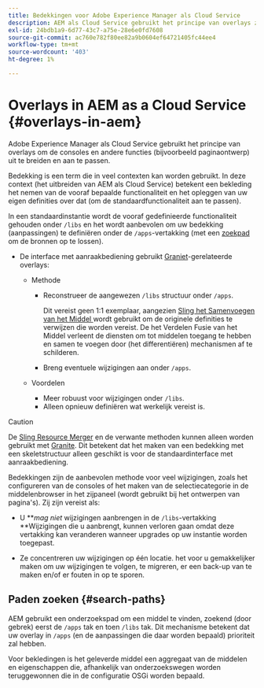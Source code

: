 ```yaml
---
title: Bedekkingen voor Adobe Experience Manager als Cloud Service
description: AEM als Cloud Service gebruikt het principe van overlays zodat u consoles en andere functies kunt uitbreiden en aanpassen
exl-id: 24bdb1a9-6d77-43c7-a75e-28e6e0fd7608
source-git-commit: ac760e782f80ee82a9b0604ef64721405fc44ee4
workflow-type: tm+mt
source-wordcount: '403'
ht-degree: 1%

---
```


# Overlays in AEM as a Cloud Service {#overlays-in-aem}

Adobe Experience Manager als Cloud Service gebruikt het principe van overlays om de consoles en andere functies (bijvoorbeeld paginaontwerp) uit te breiden en aan te passen.

Bedekking is een term die in veel contexten kan worden gebruikt. In deze context (het uitbreiden van AEM als Cloud Service) betekent een bekleding het nemen van de vooraf bepaalde functionaliteit en het opleggen van uw eigen definities over dat (om de standaardfunctionaliteit aan te passen).

In een standaardinstantie wordt de vooraf gedefinieerde functionaliteit gehouden onder `/libs` en het wordt aanbevolen om uw bedekking (aanpassingen) te definiëren onder de `/apps`-vertakking (met een [zoekpad](#search-paths) om de bronnen op te lossen).

* De interface met aanraakbediening gebruikt [Graniet](https://helpx.adobe.com/experience-manager/6-5/sites/developing/using/reference-materials/granite-ui/api/index.html)-gerelateerde overlays:

   * Methode

      * Reconstrueer de aangewezen `/libs` structuur onder `/apps`.

         Dit vereist geen 1:1 exemplaar, aangezien [Sling het Samenvoegen van het Middel ](/help/implementing/developing/introduction/sling-resource-merger.md) wordt gebruikt om de originele definities te verwijzen die worden vereist. De het Verdelen Fusie van het Middel verleent de diensten om tot middelen toegang te hebben en samen te voegen door (het differentiëren) mechanismen af te schilderen.

      * Breng eventuele wijzigingen aan onder `/apps`.
   * Voordelen

      * Meer robuust voor wijzigingen onder `/libs`.
      * Alleen opnieuw definiëren wat werkelijk vereist is.


>[!CAUTION]
>
>De [Sling Resource Merger](/help/implementing/developing/introduction/sling-resource-merger.md) en de verwante methoden kunnen alleen worden gebruikt met [Granite](https://www.adobe.io/experience-manager/reference-materials/6-5/granite-ui/api/jcr_root/libs/granite/ui/index.html). Dit betekent dat het maken van een bedekking met een skeletstructuur alleen geschikt is voor de standaardinterface met aanraakbediening.

Bedekkingen zijn de aanbevolen methode voor veel wijzigingen, zoals het configureren van de consoles of het maken van de selectiecategorie in de middelenbrowser in het zijpaneel (wordt gebruikt bij het ontwerpen van pagina&#39;s). Zij zijn vereist als:

* U ***mag niet* wijzigingen aanbrengen in de `/libs`-vertakking **Wijzigingen die u aanbrengt, kunnen verloren gaan omdat deze vertakking kan veranderen wanneer upgrades op uw instantie worden toegepast.

* Ze concentreren uw wijzigingen op één locatie. het voor u gemakkelijker maken om uw wijzigingen te volgen, te migreren, er een back-up van te maken en/of er fouten in op te sporen.

## Paden zoeken {#search-paths}

AEM gebruikt een onderzoekspad om een middel te vinden, zoekend (door gebrek) eerst de `/apps` tak en toen `/libs` tak. Dit mechanisme betekent dat uw overlay in `/apps` (en de aanpassingen die daar worden bepaald) prioriteit zal hebben.

Voor bekledingen is het geleverde middel een aggregaat van de middelen en eigenschappen die, afhankelijk van onderzoekswegen worden teruggewonnen die in de configuratie OSGi worden bepaald.
